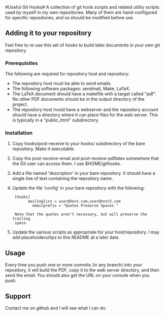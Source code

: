 #Useful Git Hooks#
A collection of git hook scripts and related utility scripts used by myself in
my own repositories.  Many of them are hand-configured for specific
repositories, and so should be modified before use.

## Adding it to your repository ##
Feel free to re-use this set of hooks to build latex documents in your own git
repository.

### Prerequisites ###
The following are required for repository host and repository:
* The repository host must be able to send emails.
* The following software packages: sendmail, Make, LaTeX.
* The LaTeX document should have a makefile with a target called "pdf". No
	other PDF documents should be in the output directory of the project.
* The repository host hould have a webserver and the repository account should
	have a directory where it can place files for the web server. This is
	typically in a "public_html" subdirectory.

### Installation ###
1. Copy hooks/post-receive to your hooks/ subdirectory of the bare repository.
	 Make it executable.
1. Copy the post-receive-email and post-receive-pdflatex somewhere that the
	 Git user can access them.  I use $HOME/githooks.
1. Add a file named 'description' in your bare repository.  It should have a
	 single line of text containing the repository name.
1. Update the file 'config' in your bare repository with the following:

        [hooks]
	  		  mailinglist = user@host.com,user@host2.com
		  		emailprefix = "Quotes Preserve Spaces "

		Note that the quotes aren't necessary, but will preserve the trailing
		space.
1. Update the various scripts as appropriate for your host/repository.  I may
	 add placeholders/tips to this README at a later date.

## Usage ##
Every time you push one or more commits (in any branch) into your repository,
it will build the PDF, copy it to the web server directory, and then send the
email.  You should also get the URL on your console when you push.

## Support ##
Contact me on github and I will see what I can do. 
